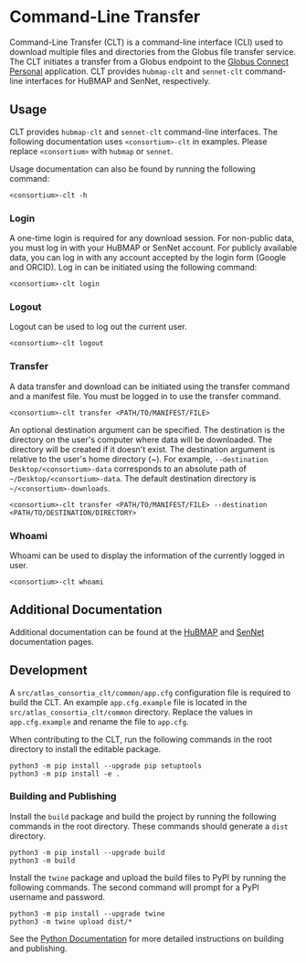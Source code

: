 # Command-Line Transfer

Command-Line Transfer (CLT) is a command-line interface (CLI) used to download multiple files and directories from the Globus file transfer service. The CLT initiates a transfer from a Globus endpoint to the [Globus Connect Personal](https://www.globus.org/globus-connect-personal) application. CLT provides `hubmap-clt` and `sennet-clt` command-line interfaces for HuBMAP and SenNet, respectively.

## Usage

CLT provides `hubmap-clt` and `sennet-clt` command-line interfaces. The following documentation uses `<consortium>-clt` in examples. Please replace `<consortium>` with `hubmap` or `sennet`.

Usage documentation can also be found by running the following command:
```
<consortium>-clt -h
```
### Login

A one-time login is required for any download session. For non-public data, you must log in with your HuBMAP or SenNet account. For publicly available data, you can log in with any account accepted by the login form (Google and ORCID). Log in can be initiated using the following command:

``` 
<consortium>-clt login
```

### Logout

Logout can be used to log out the current user.
```
<consortium>-clt logout
```

### Transfer

A data transfer and download can be initiated using the transfer command and a manifest file. You must be logged in to use the transfer command.
```
<consortium>-clt transfer <PATH/TO/MANIFEST/FILE> 
```
An optional destination argument can be specified. The destination is the directory on the user's computer where data will be downloaded. The directory will be created if it doesn't exist. The destination argument is relative to the user's home directory (~). For example, `--destination Desktop/<consortium>-data` corresponds to an absolute path of `~/Desktop/<consortium>-data`. The default destination directory is `~/<consortium>-downloads`.
```
<consortium>-clt transfer <PATH/TO/MANIFEST/FILE> --destination <PATH/TO/DESTINATION/DIRECTORY>
```

### Whoami

Whoami can be used to display the information of the currently logged in user.
``` 
<consortium>-clt whoami
```

## Additional Documentation

Additional documentation can be found at the [HuBMAP](https://docs.hubmapconsortium.org/clt) and [SenNet](https://docs.sennetconsortium.org/libraries/clt) documentation pages.


## Development

A `src/atlas_consortia_clt/common/app.cfg` configuration file is required to build the CLT. An example `app.cfg.example` file is located in the `src/atlas_consortia_clt/common` directory. Replace the values in `app.cfg.example` and rename the file to `app.cfg`.

When contributing to the CLT, run the following commands in the root directory to install the editable package.
```
python3 -m pip install --upgrade pip setuptools
python3 -m pip install -e .
```

### Building and Publishing

Install the `build` package and build the project by running the following commands in the root directory. These commands should generate a `dist` directory.
```
python3 -m pip install --upgrade build
python3 -m build
```

Install the `twine` package and upload the build files to PyPI by running the following commands. The second command will prompt for a PyPI username and password. 
```
python3 -m pip install --upgrade twine
python3 -m twine upload dist/*
```

See the [Python Documentation](https://packaging.python.org/en/latest/tutorials/packaging-projects/#generating-distribution-archives) for more detailed instructions on building and publishing.